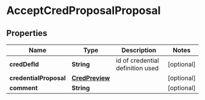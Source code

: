 # AcceptCredProposalProposal

## Properties
Name | Type | Description | Notes
------------ | ------------- | ------------- | -------------
**credDefId** | **String** | id of credential definition used |  [optional]
**credentialProposal** | [**CredPreview**](CredPreview.md) |  |  [optional]
**comment** | **String** |  |  [optional]

